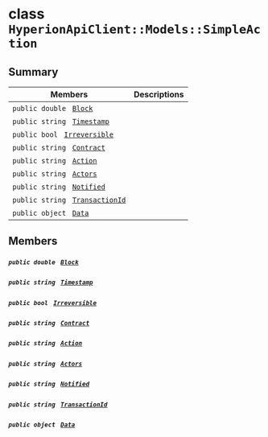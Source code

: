 # class `HyperionApiClient::Models::SimpleAction` 

## Summary

 Members                                | Descriptions                                
----------------------------------------|---------------------------------------------
`public double ` [`Block`](#class_hyperion_api_client_1_1_models_1_1_simple_action_1a33cd3f70326297e048cb86caf5192018) | 
`public string ` [`Timestamp`](#class_hyperion_api_client_1_1_models_1_1_simple_action_1a2f6cff44f7d31294dab060179c01445d) | 
`public bool ` [`Irreversible`](#class_hyperion_api_client_1_1_models_1_1_simple_action_1ab90ba9686a015d137904da496d6a993f) | 
`public string ` [`Contract`](#class_hyperion_api_client_1_1_models_1_1_simple_action_1a9b4baf8484b98d89513d7776a8877d0e) | 
`public string ` [`Action`](#class_hyperion_api_client_1_1_models_1_1_simple_action_1a6cbcc18d725aac9ed8a4f9040221606c) | 
`public string ` [`Actors`](#class_hyperion_api_client_1_1_models_1_1_simple_action_1a5178a9c0d35ba7ad2c4a7bac0a8a3d47) | 
`public string ` [`Notified`](#class_hyperion_api_client_1_1_models_1_1_simple_action_1a892ff6469e419857535ea32a2d1de4e1) | 
`public string ` [`TransactionId`](#class_hyperion_api_client_1_1_models_1_1_simple_action_1afd2208ac1a7bc378cd61905dc48d8df6) | 
`public object ` [`Data`](#class_hyperion_api_client_1_1_models_1_1_simple_action_1a248bfced8a2a84c147f9b20efe3e669a) | 

## Members

##### `public double ` [`Block`](#class_hyperion_api_client_1_1_models_1_1_simple_action_1a33cd3f70326297e048cb86caf5192018) 

##### `public string ` [`Timestamp`](#class_hyperion_api_client_1_1_models_1_1_simple_action_1a2f6cff44f7d31294dab060179c01445d) 

##### `public bool ` [`Irreversible`](#class_hyperion_api_client_1_1_models_1_1_simple_action_1ab90ba9686a015d137904da496d6a993f) 

##### `public string ` [`Contract`](#class_hyperion_api_client_1_1_models_1_1_simple_action_1a9b4baf8484b98d89513d7776a8877d0e) 

##### `public string ` [`Action`](#class_hyperion_api_client_1_1_models_1_1_simple_action_1a6cbcc18d725aac9ed8a4f9040221606c) 

##### `public string ` [`Actors`](#class_hyperion_api_client_1_1_models_1_1_simple_action_1a5178a9c0d35ba7ad2c4a7bac0a8a3d47) 

##### `public string ` [`Notified`](#class_hyperion_api_client_1_1_models_1_1_simple_action_1a892ff6469e419857535ea32a2d1de4e1) 

##### `public string ` [`TransactionId`](#class_hyperion_api_client_1_1_models_1_1_simple_action_1afd2208ac1a7bc378cd61905dc48d8df6) 

##### `public object ` [`Data`](#class_hyperion_api_client_1_1_models_1_1_simple_action_1a248bfced8a2a84c147f9b20efe3e669a) 

